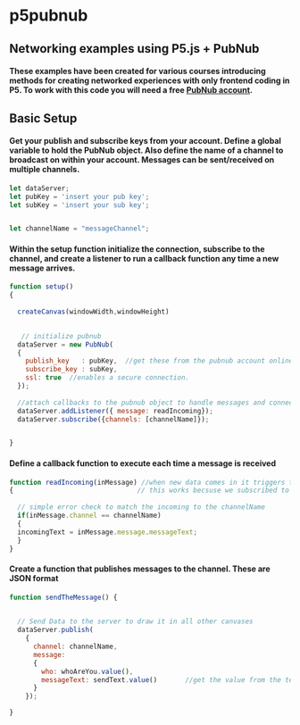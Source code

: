 # p5pubnub
## Networking examples using P5.js + PubNub
#### These examples have been created for various courses introducing methods for creating networked experiences with only frontend coding in P5. To work with this code you will need a free [PubNub account](pubnub.com).

## Basic Setup
#### Get your publish and subscribe keys from your account. Define a global variable to hold the PubNub object. Also define the name of a channel to broadcast on within your account.  Messages can be sent/received on multiple channels.

```javascript
let dataServer;
let pubKey = 'insert your pub key';
let subKey = 'insert your sub key';


let channelName = "messageChannel";

```

#### Within the setup function initialize the connection, subscribe to the channel, and create a listener to run a callback function any time a new message arrives.

```javascript
function setup() 
{
  
  createCanvas(windowWidth,windowHeight)
  

   // initialize pubnub
  dataServer = new PubNub(
  {
    publish_key   : pubKey,  //get these from the pubnub account online
    subscribe_key : subKey,  
    ssl: true  //enables a secure connection. 
  });
  
  //attach callbacks to the pubnub object to handle messages and connections
  dataServer.addListener({ message: readIncoming});
  dataServer.subscribe({channels: [channelName]});


}
 ```
#### Define a callback function to execute each time a message is received

```javascript
function readIncoming(inMessage) //when new data comes in it triggers this function, 
{                               // this works becsuse we subscribed to the channel in setup()
  
  // simple error check to match the incoming to the channelName
  if(inMessage.channel == channelName)
  {
  incomingText = inMessage.message.messageText;
  }
}
```

#### Create a function that publishes messages to the channel. These are JSON format
```javascript
function sendTheMessage() {
 

  // Send Data to the server to draw it in all other canvases
  dataServer.publish(
    {
      channel: channelName,
      message: 
      {
        who: whoAreYou.value(),
        messageText: sendText.value()       //get the value from the text box and send it as part of the message   
      }
    });

}
```

